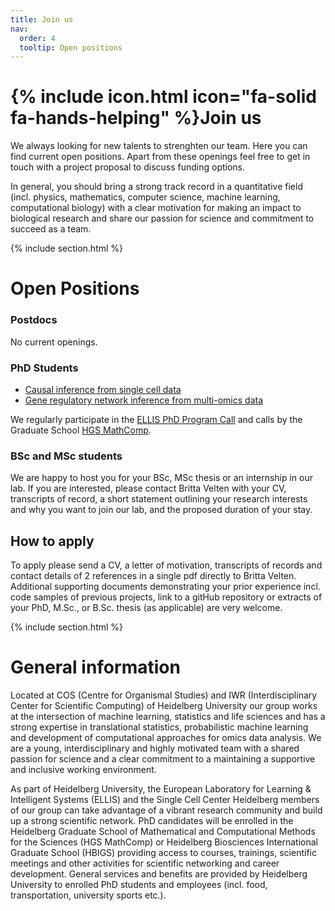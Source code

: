 ```yaml
---
title: Join us
nav:
  order: 4
  tooltip: Open positions
---
```


# {% include icon.html icon="fa-solid fa-hands-helping" %}Join us

We always looking for new talents to strenghten our team. Here you can find current open positions. Apart from these openings feel free to get in touch with a project proposal to discuss funding options.

In general, you should bring a strong track record in a quantitative field (incl. physics, mathematics, computer science, machine learning, computational biology) with a clear motivation for making an impact to biological research and share our passion for science and commitment to succeed as a team.

{% include section.html %}

# Open Positions


### Postdocs

No current openings.

### PhD Students

- [Causal inference from single cell data](https://jobrxiv.org/job/heidelberg-university-27778-postdoc-phd-position-causal-inference-from-single-cell-data/)
- [Gene regulatory network inference from multi-omics data](https://jobrxiv.org/job/heidelberg-university-27778-phd-position-gene-regulatory-network-inference-from-multi-omics-data/)

We regularly participate in the [ELLIS PhD Program Call](https://ellis.eu/) and calls by the Graduate School [HGS MathComp](https://mathcomp.uni-heidelberg.de/home).

### BSc and MSc students
We are happy to host you for your BSc, MSc thesis or an internship in our lab. If you are interested, please contact Britta Velten with your CV, transcripts of record, a short statement outlining your research interests and why you want to join our lab, and the proposed duration of your stay.

## How to apply
To apply please send a CV, a letter of motivation, transcripts of records and contact details of 2 references in a single pdf directly to Britta Velten. Additional supporting documents demonstrating your prior experience incl. code samples of previous projects, link to a gitHub repository or extracts of your PhD, M.Sc., or B.Sc. thesis (as applicable) are very welcome. 


{% include section.html %}

# General information
Located at COS (Centre for Organismal Studies) and IWR (Interdisciplinary Center for Scientific Computing) of Heidelberg University our group works at the intersection of machine learning, statistics and life sciences and has a strong expertise in translational statistics, probabilistic machine learning and development of computational approaches for omics data analysis. We are a young, interdisciplinary and highly motivated team with a shared passion for science and a clear commitment to a maintaining a supportive and inclusive working environment.

As part of Heidelberg University, the European Laboratory for Learning & Intelligent Systems (ELLIS) and the Single Cell Center Heidelberg members of our group can take advantage of a vibrant research community and build up a strong scientific network. PhD candidates will be enrolled in the Heidelberg Graduate School of Mathematical and Computational Methods for the Sciences (HGS MathComp) or Heidelberg Biosciences International Graduate School (HBIGS) providing access to courses, trainings, scientific meetings and other activities for scientific networking and career development. General services and benefits are provided by Heidelberg University to enrolled PhD students and employees (incl. food, transportation, university sports etc.).

